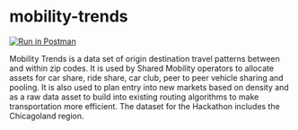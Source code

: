 # mobility-trends

[![Run in Postman](https://run.pstmn.io/button.svg)](https://app.getpostman.com/run-collection/ca5508e00f30bab15067)

Mobility Trends is a data set of origin destination travel patterns between and within zip codes. It is used by Shared Mobility operators to allocate assets for car share, ride share, car club, peer to peer vehicle sharing and pooling. It is also used to plan entry into new markets based on density and as a raw data asset to build into existing routing algorithms to make transportation more efficient. The dataset for the Hackathon includes the Chicagoland region.
